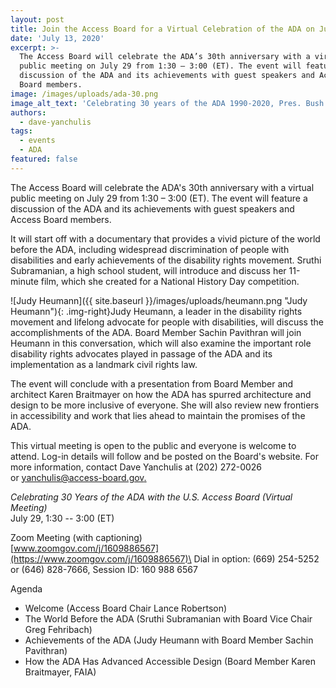 ```yaml
---
layout: post
title: Join the Access Board for a Virtual Celebration of the ADA on July 29
date: 'July 13, 2020'
excerpt: >-
  The Access Board will celebrate the ADA’s 30th anniversary with a virtual
  public meeting on July 29 from 1:30 – 3:00 (ET). The event will feature a
  discussion of the ADA and its achievements with guest speakers and Access
  Board members.
image: /images/uploads/ada-30.png
image_alt_text: 'Celebrating 30 years of the ADA 1990-2020, Pres. Bush signing the ADA'
authors:
  - dave-yanchulis
tags:
  - events
  - ADA
featured: false
---
```

The Access Board will celebrate the ADA's 30th anniversary with a virtual public meeting on July 29 from 1:30 – 3:00 (ET). The event will feature a discussion of the ADA and its achievements with guest speakers and Access Board members.

It will start off with a documentary that provides a vivid picture of the world before the ADA, including widespread discrimination of people with disabilities and early achievements of the disability rights movement. Sruthi Subramanian, a high school student, will introduce and discuss her 11-minute film, which she created for a National History Day competition.

!\[Judy Heumann]({{ site.baseurl }}/images/uploads/heumann.png "Judy Heumann"){: .img-right}Judy Heumann, a leader in the disability rights movement and lifelong advocate for people with disabilities, will discuss the accomplishments of the ADA. Board Member Sachin Pavithran will join Heumann in this conversation, which will also examine the important role disability rights advocates played in passage of the ADA and its implementation as a landmark civil rights law.

The event will conclude with a presentation from Board Member and architect Karen Braitmayer on how the ADA has spurred architecture and design to be more inclusive of everyone. She will also review new frontiers in accessibility and work that lies ahead to maintain the promises of the ADA.

This virtual meeting is open to the public and everyone is welcome to attend. Log-in details will follow and be posted on the Board's website. For more information, contact Dave Yanchulis at (202) 272-0026 or [yanchulis@access-board.gov.](mailto:yanchulis@access-board.gov)

*Celebrating 30 Years of the ADA with the U.S. Access Board (Virtual Meeting)*\
July 29, 1:30 -- 3:00 (ET)

Zoom Meeting (with captioning)\
[www.zoomgov.com/j/1609886567](https://www.zoomgov.com/j/1609886567)\
Dial in option: (669) 254-5252 or (646) 828-7666, Session ID: 160 988 6567

Agenda

* Welcome (Access Board Chair Lance Robertson)
* The World Before the ADA (Sruthi Subramanian with Board Vice Chair Greg Fehribach)
* Achievements of the ADA (Judy Heumann with Board Member Sachin Pavithran)
* How the ADA Has Advanced Accessible Design (Board Member Karen Braitmayer, FAIA)
